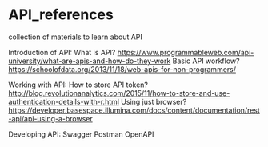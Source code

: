 # API_references
collection of materials to learn about API

Introduction of API:
What is API? https://www.programmableweb.com/api-university/what-are-apis-and-how-do-they-work
Basic API workflow? https://schoolofdata.org/2013/11/18/web-apis-for-non-programmers/

Working with API:
How to store API token? http://blog.revolutionanalytics.com/2015/11/how-to-store-and-use-authentication-details-with-r.html
Using just browser? https://developer.basespace.illumina.com/docs/content/documentation/rest-api/api-using-a-browser

Developing API:
Swagger
Postman
OpenAPI
